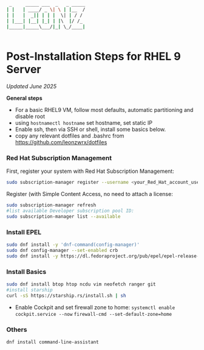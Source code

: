 ```bash
 _     _____ ___  _   _ _____
| |   | ____/ _ \| \ | |__  /
| |   |  _|| | | |  \| | / / 
| |___| |__| |_| | |\  |/ /_ 
|_____|_____\___/|_| \_/____|
                             
```

# Post-Installation Steps for RHEL 9 Server
_Updated June 2025_

**General steps**
- For a basic RHEL9 VM, follow most defaults, automatic partitioning and disable root
- using `hostnamectl hostname` set hostname, set static IP
- Enable ssh, then via SSH or shell, install some basics below.
- copy any relevant dotfiles and .bashrc from https://github.com/leonzwrx/dotfiles

### Red Hat Subscription Management

First, register your system with Red Hat Subscription Management:

```bash
sudo subscription-manager register --username <your_Red_Hat_account_username> --password <your_Red_Hat_account_password>
```
Register (with Simple Content Access, no need to attach a license:
```bash
sudo subscription-manager refresh
#list available Developer subscription pool ID:
sudo subscription-manager list --available
```

### Install EPEL
```bash
sudo dnf install -y 'dnf-command(config-manager)'
sudo dnf config-manager --set-enabled crb
sudo dnf install -y https://dl.fedoraproject.org/pub/epel/epel-release-latest-9.noarch.rpm
```

### Install Basics
```bash
sudo dnf install btop htop ncdu vim neofetch ranger git
#install starship
curl -sS https://starship.rs/install.sh | sh
```

- Enable Cockpit and set firewall zone to home:
`systemctl enable cockpit.service --now`
`firewall-cmd --set-default-zone=home`

### Others
```
dnf install command-line-assistant
```